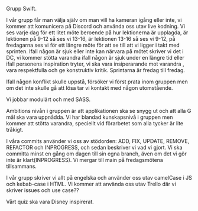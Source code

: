 Grupp Swift.

I vår grupp får man välja själv om man vill ha kameran igång eller inte, vi kommer att komunicera på Discord och använda oss utav live kodning. Vi ses varje dag för ett litet möte beroende på hur lektionerna är upplagda, är lektionen på 9-12 så ses vi 13-16, är lektionen 13-16 så ses vi 9-12, på fredagarna ses vi för ett längre möte för att se till att vi ligger i takt med sprinten. Ifall någon är sjuk eller inte kan närvara på mötet skriver vi det i DC, vi kommer stötta varandra ifall någon är sjuk under en längre tid eller ifall personens inspiration tryter, vi ska vara insiperarande mot varandra , vara respektfulla och ge konstruktiv kritik. Sprintarna är fredag till fredag. 

Ifall någon konflikt skulle uppstå, försöker vi först prata inom gruppen men om det inte skulle gå att lösa tar vi kontakt med någon utomstående. 

Vi jobbar modulärt och med SASS. 

Ambitions nivån i gruppen är att applikationen ska se snygg ut och att alla G mål ska vara uppnådda. Vi har blandad kunskapsnivå i gruppen men kommer att stötta varandra, speciellt vid förarbetet som alla tycker är lite tråkigt. 

I våra commits använder vi oss av stödorden: ADD, FIX, UPDATE, REMOVE, REFACTOR och INPROGRESS, och sedan beskriver vi vad vi gjort. Vi ska committa minst en gång om dagen till sin egna branch, även om det vi gör inte är klart(INPROGRESS).  Vi mergar till main på fredagsmötena tillsammans.  

I vår grupp skriver vi allt på engelska och använder oss utav camelCase i JS och kebab-case i HTML. Vi kommer att använda oss utav Trello där vi skriver issues och use case?? 
 
Vårt quiz ska vara Disney inspirerat. 